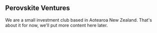 ## Perovskite Ventures

We are a small investment club based in Aotearoa New Zealand. That's about it for now, we'll put more content here later.
